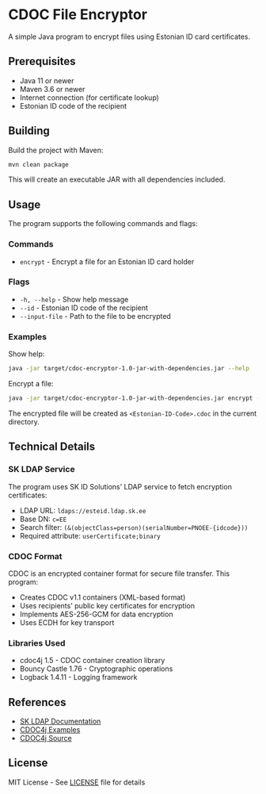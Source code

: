 # CDOC File Encryptor

A simple Java program to encrypt files using Estonian ID card certificates.

## Prerequisites

- Java 11 or newer
- Maven 3.6 or newer
- Internet connection (for certificate lookup)
- Estonian ID code of the recipient

## Building

Build the project with Maven:
```bash
mvn clean package
```

This will create an executable JAR with all dependencies included.

## Usage

The program supports the following commands and flags:

### Commands

- `encrypt` - Encrypt a file for an Estonian ID card holder

### Flags

- `-h, --help` - Show help message
- `--id` - Estonian ID code of the recipient
- `--input-file` - Path to the file to be encrypted

### Examples

Show help:
```bash
java -jar target/cdoc-encryptor-1.0-jar-with-dependencies.jar --help
```

Encrypt a file:
```bash
java -jar target/cdoc-encryptor-1.0-jar-with-dependencies.jar encrypt --id <Estonian-ID-Code> --input-file <path-to-file>
```

The encrypted file will be created as `<Estonian-ID-Code>.cdoc` in the current directory.

## Technical Details

### SK LDAP Service

The program uses SK ID Solutions' LDAP service to fetch encryption certificates:
- LDAP URL: `ldaps://esteid.ldap.sk.ee`
- Base DN: `c=EE`
- Search filter: `(&(objectClass=person)(serialNumber=PNOEE-{idcode}))`
- Required attribute: `userCertificate;binary`

### CDOC Format

CDOC is an encrypted container format for secure file transfer. This program:
- Creates CDOC v1.1 containers (XML-based format)
- Uses recipients' public key certificates for encryption
- Implements AES-256-GCM for data encryption
- Uses ECDH for key transport

### Libraries Used

- cdoc4j 1.5 - CDOC container creation library
- Bouncy Castle 1.76 - Cryptographic operations
- Logback 1.4.11 - Logging framework

## References

- [SK LDAP Documentation](https://github.com/SK-EID/LDAP/wiki/Knowledge-Base)
- [CDOC4j Examples](https://github.com/open-eid/cdoc4j/wiki/Examples-of-how-to-use-it)
- [CDOC4j Source](https://github.com/open-eid/cdoc4j)

## License

MIT License - See [LICENSE](LICENSE) file for details